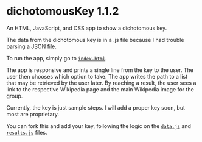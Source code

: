 # dichotomousKey 1.1.2
An HTML, JavaScript, and CSS app to show a dichotomous key.

The data from the dichotomous key is in a .js file because I had trouble parsing a JSON file.

To run the app, simply go to [`index.html`](https://gacrestani.github.io/).

The app is responsive and prints a single line from the key to the user. The user then chooses which option to take. The app writes the path to a list that may be retrieved by the user later. By reaching a result, the user sees a link to the respective Wikipedia page and the main Wikipedia image for the group.

Currently, the key is just sample steps. I will add a proper key soon, but most are proprietary.

You can fork this and add your key, following the logic on the [`data.js`](data.js) and [`results.js`](results.js) files.
